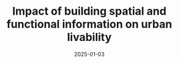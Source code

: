 ---
collection: publications
category: journals

title: "Impact of building spatial and functional information on urban livability"
authors: "Zhou W, et al"
date: 2025-01-03
venue: "Sustainable Cities and Society"
status: "To be submit"
journal_type: "Journal Article"
citation: "Zhou W, et al. Impact of building spatial and functional information on urban livability[J]. Sustainable Cities and Society. (To be submit)"
--- 